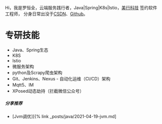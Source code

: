 Hi，我是罗恒全，云端服务践行者，Java|Spring|K8s|Istio，[美行科技](http://www.mxnavi.com/) 签约软件工程师，
分身日常出没于[CSDN](https://blog.csdn.net/luo15242208310)、[Github](https://github.com/marqueeluo)。


# 专研技能
- Java、Spring生态
- K8S
- Istio
- 微服务架构
- python及Scrapy爬虫架构
- Git、Jenkins、Nexus - 自动化运维（CI/CD）架构
- Mqtt5、IM
- XPosed动态劫持（拦截微信公众号） 

##### 分享推荐

- [Jvm调优][{% link _posts/java/2021-04-19-jvm.md]